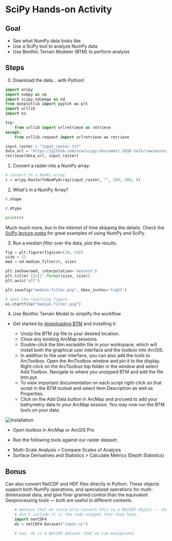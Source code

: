 SciPy Hands-on Activity
=======================

Goal
----

 - See what NumPy data looks like
 - Use a SciPy tool to analyze NumPy data
 - Use Benthic Terrain Modeler (BTM) to perform analysis

Steps
-----

0. Download the data... with Python!
```python
import arcpy
import numpy as np
import scipy.ndimage as nd
from matplotlib import pyplot as plt
import urllib
import os

try:
    from urllib import urlretrieve as retrieve
except:
    from urllib.request import urlretrieve as retrieve

input_raster = "input_raster.tif"
data_url = "https://github.com/scw/scipy-devsummit-2016-talk/raw/master/examples/data/input_raster.tif"
retrieve(data_url, input_raster)
```

1. Convert a raster into a NumPy array:

```python
# convert to a NumPy array
r = arcpy.RasterToNumPyArray(input_raster, "", 200, 200, 0)
```    

2. What's in a NumPy Array?

```python
r.shape

r.dtype

print(r)
```
Much much more, but in the interest of time skipping the details. Check the [SciPy lecture notes](http://www.scipy-lectures.org/) for great examples of using NumPy and SciPy.

3. Run a _median filter_ over the data, plot the results.

```python
fig = plt.figure(figsize=(10, 10))
size = 25
med = nd.median_filter(r, size)

plt.imshow(med, interpolation='nearest')
plt.title('{}x{}'.format(size, size))
plt.axis('off')

plt.savefig("median-filter.png", bbox_inches='tight')

# open the resulting figure
os.startfile("median-filter.png")
```

4. Use Benthic Terrain Model to simplify the workflow

 - Get started by [downloading BTM](https://4326.us/esri/btm-3.0-final.zip) and installing it:

    + Unzip the BTM zip file to your desired location.
    + Close any existing ArcMap sessions.
    + Double-click the btm.esriaddin file in your workspace, which will install both the graphical user interface and the toolbox into ArcGIS.
    + In addition to the user interface, you can also add the tools to ArcToolbox. Open the ArcToolbox window and pin it to the display. Right-click on the ArcToolbox top folder in the window and select Add Toolbox. Navigate to where you unzipped BTM and add the file btm.pyt.
    + To view important documentation on each script right-click on that script in the BTM toolset and select Item Description as well as Properties.
    + Click on the Add Data button in ArcMap and proceed to add your bathymetry data to your ArcMap session. You may now run the BTM tools on your data.

![Installation](https://raw.github.com/EsriOceans/btm/master/resources/btm-install.gif)


 - Open toolbox in ArcMap or ArcGIS Pro

 - Run the following tools against our raster dataset:

  + Multi-Scale Analysis > Compare Scales of Analysis
  + Surface Derivatives and Statistics > Calculate Metrics (Depth Statistics)

Bonus
-----

Can also convert NetCDF and HDF files directly in Python. These objects support both NumPy operations, and specialized operations for multi-dimensional data, and give finer grained control than the equivalent Geoprocessing tools &mdash; both are useful in different contexts.

```python
    # mention that we could also convert this to a NetCDF object -- show this but 
    # don't include it in the code snippet that they have.
    import netCDF4
    ds = netCDF4.Dataset("input.nc")

    # now, ds is a NetCDF dataset that we can manipulate
```
